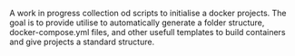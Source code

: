 A work in progress collection od scripts to initialise a docker projects.
The goal is to provide utilise to automatically generate a folder structure, docker-compose.yml files, and other usefull templates to build containers and give projects a standard structure.
